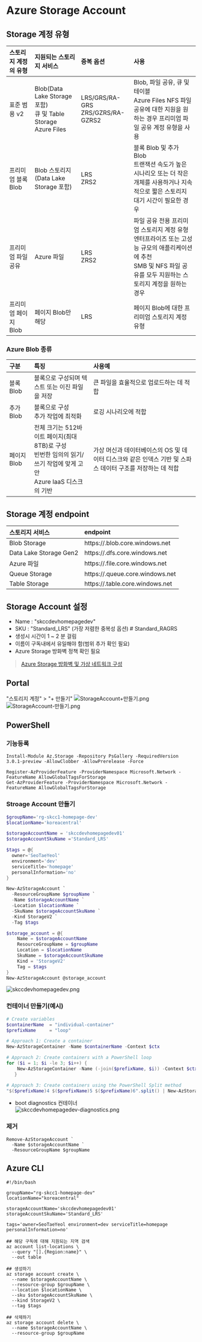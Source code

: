# Azure Storage Account

## Storage 계정 유형
| 스토리지 계정의 유형 | 지원되는 스토리지 서비스 | 중복 옵션 | 사용 |   
|:---|:---|:---|:---|  
| 표준 범용 v2 | Blob(Data Lake Storage 포함) </br> 큐 및 Table Storage </br> Azure Files | LRS/GRS/RA-GRS </br> ZRS/GZRS/RA-GZRS2 | Blob, 파일 공유, 큐 및 테이블 </br> Azure Files NFS 파일 공유에 대한 지원을 원하는 경우 프리미엄 파일 공유 계정 유형을 사용 | 
| 프리미엄 블록 Blob | Blob 스토리지(Data Lake Storage 포함) | LRS </br> ZRS2 | 블록 Blob 및 추가 Blob </br> 트랜잭션 속도가 높은 시나리오 또는 더 작은 개체를 사용하거나 지속적으로 짧은 스토리지 대기 시간이 필요한 경우 |  
| 프리미엄 파일 공유 | Azure 파일 | LRS </br> ZRS2 | 파일 공유 전용 프리미엄 스토리지 계정 유형 </br> 엔터프라이즈 또는 고성능 규모의 애플리케이션에 추천 </br> SMB 및 NFS 파일 공유를 모두 지원하는 스토리지 계정을 원하는 경우 |  
| 프리미엄 페이지 Blob | 페이지 Blob만 해당 | LRS | 페이지 Blob에 대한 프리미엄 스토리지 계정 유형 |  

### Azure Blob 종류
| 구분 | 특징 | 사용예 |  
|:---|:---|:---|  
| 블록 Blob | 블록으로 구성되며 텍스트 또는 이진 파일을 저장 | 큰 파일을 효율적으로 업로드하는 데 적합 |    
| 추가 Blob | 블록으로 구성 </br> 추가 작업에 최적화 | 로깅 시나리오에 적합 |  
| 페이지 Blob | 전체 크기는 512바이트 페이지(최대 8TB)로 구성 </br> 빈번한 임의의 읽기/쓰기 작업에 맞게 고안 </br> Azure IaaS 디스크의 기반 | 가상 머신과 데이터베이스의 OS 및 데이터 디스크와 같은 인덱스 기반 및 스파스 데이터 구조를 저장하는 데 적합 |    

## Storage 계정 endpoint
| 스토리지 서비스 | endpoint |  
|:---|:---|  
| Blob Storage | https://<storage-account>.blob.core.windows.net |  
| Data Lake Storage Gen2 | https://<storage-account>.dfs.core.windows.net |  
| Azure 파일 | https://<storage-account>.file.core.windows.net |  
| Queue Storage | https://<storage-account>.queue.core.windows.net |  
| Table Storage | https://<storage-account>.table.core.windows.net |  


## Storage Account 설정
- Name : "skccdevhomepagedev"
- SKU : "Standard_LRS" (가장 저렴한 중복성 옵션) # Standard_RAGRS
- 생성시 시간이 1 ~ 2 분 걸림
- 이름이 구독내에서 유일해야 함(범위 추가 확인 필요)
- Azure Storage 방화벽 정책 확인 필요
> [Azure Storage 방화벽 및 가상 네트워크 구성](https://docs.microsoft.com/ko-kr/azure/storage/common/storage-network-security?tabs=azure-powershell)

## Portal
"스토리지 계정" > "+ 만들기"
![StorageAccount+만들기.png](./img/StorageAccount+만들기.png)  
![StorageAccount-만들기.png](./img/StorageAccount-만들기.png)  

## PowerShell

### 기능등록
```
Install-Module Az.Storage -Repository PsGallery -RequiredVersion 3.0.1-preview -AllowClobber -AllowPrerelease -Force

Register-AzProviderFeature -ProviderNamespace Microsoft.Network -FeatureName AllowGlobalTagsForStorage
Get-AzProviderFeature -ProviderNamespace Microsoft.Network -FeatureName AllowGlobalTagsForStorage
```
### Stroage Account 만들기
```powershell
$groupName='rg-skcc1-homepage-dev'
$locationName='koreacentral'

$storageAccountName = 'skccdevhomepagedev01'
$storageAccountSkuName ='Standard_LRS'

$tags = @{
  owner='SeoTaeYeol'
  environment='dev'
  serviceTitle='homepage'
  personalInformation='no'
}
```

```powershell
New-AzStorageAccount `
  -ResourceGroupName $groupName `
  -Name $storageAccountName `
  -Location $locationName `
  -SkuName $storageAccountSkuName `
  -Kind StorageV2 `
  -Tag $tags
```

```powershell
$storage_account = @{
    Name = $storageAccountName
    ResourceGroupName = $groupName
    Location = $locationName
    SkuName = $storageAccountSkuName
    Kind = 'StorageV2'
    Tag = $tags
}
New-AzStorageAccount @storage_account
```

![skccdevhomepagedev.png](./img/skccdevhomepagedev.png)
### 컨테이너 만들기(예시)
```powershell
# Create variables
$containerName  = "individual-container"
$prefixName     = "loop"

# Approach 1: Create a container
New-AzStorageContainer -Name $containerName -Context $ctx

# Approach 2: Create containers with a PowerShell loop
for ($i = 1; $i -le 3; $i++) { 
    New-AzStorageContainer -Name (-join($prefixName, $i)) -Context $ctx
   } 

# Approach 3: Create containers using the PowerShell Split method
"$($prefixName)4 $($prefixName)5 $($prefixName)6".split() | New-AzStorageContainer -Context $ctx
```

- boot diagnostics 컨테이너  
![skccdevhomepagedev-diagnostics.png](./img/skccdevhomepagedev-diagnostics.png)

### 제거
```
Remove-AzStorageAccount `
  -Name $storageAccountName `
  -ResourceGroupName $groupName
```

## Azure CLI
```
#!/bin/bash

groupName="rg-skcc1-homepage-dev"
locationName="koreacentral"

storageAccountName='skccdevhomepagedev01'
storageAccountSkuName='Standard_LRS'

tags='owner=SeoTaeYeol environment=dev serviceTitle=homepage personalInformation=no'

## 해당 구독에 대해 지원되는 지역 검색
az account list-locations \
  --query "[].{Region:name}" \
  --out table

## 생성하기
az storage account create \
  --name $storageAccountName \
  --resource-group $groupName \
  --location $locationName \
  --sku $storageAccountSkuName \
  --kind StorageV2 \
  --tag $tags

## 삭제하기
az storage account delete \
  --name $storageAccountName \
  --resource-group $groupName
```
